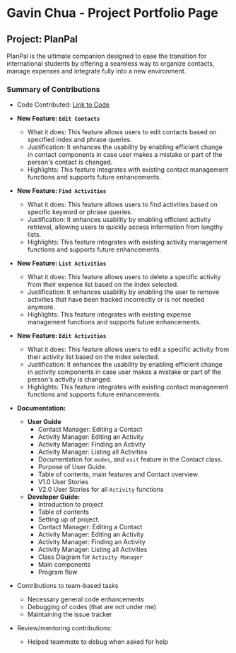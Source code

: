 # Gavin Chua - Project Portfolio Page

## Project: PlanPal
PlanPal is the ultimate companion designed to ease the transition for international students by offering a seamless way to organize contacts, manage expenses and integrate fully into a new environment.
### Summary of Contributions


* Code Contributed: [Link to Code](https://nus-cs2113-ay2425s1.github.io/tp-dashboard/?search=w14-2&sort=groupTitle&sortWithin=title&timeframe=commit&mergegroup=&groupSelect=groupByRepos&breakdown=true&checkedFileTypes=docs~functional-code~test-code~other&since=2024-09-20&tabOpen=true&tabType=zoom&zA=parasytezz&zR=AY2425S1-CS2113-W14-2%2Ftp%5Bmaster%5D&zACS=90.54285714285714&zS=2024-09-20&zFS=w14-2&zU=2024-10-28&zMG=false&zFTF=commit&zFGS=groupByRepos&zFR=false)


* **New Feature: `Edit Contacts`**
    * What it does: This feature allows users to edit contacts based on specified index and phrase queries.
    * Justification: It enhances the usability by enabling efficient change in contact components in case user makes a mistake or part of the person's contact is changed.
    * Highlights: This feature integrates with existing contact management functions and supports future enhancements.

* **New Feature: `Find Activities`**
    * What it does: This feature allows users to find activities based on specific keyword or phrase queries.
    * Justification: It enhances usability by enabling efficient activity retrieval, allowing users to quickly access information from lengthy lists.
    * Highlights: This feature integrates with existing activity management functions and supports future enhancements.

* **New Feature: `List Activities`**
    * What it does: This feature allows users to delete a specific activity from their expense list based on the index selected.
    * Justification: It enhances usability by enabling the user to remove activities that have been tracked incorrectly or is not needed anymore.
    * Highlights: This feature integrates with existing expense management functions and supports future enhancements.

* **New Feature: `Edit Activities`**
    * What it does: This feature allows users to edit a specific activity from their activity list based on the index selected.
    * Justification: It enhances the usability by enabling efficient change in activity components in case user makes a mistake or part of the person's activity is changed.
    * Highlights: This feature integrates with existing contact management functions and supports future enhancements.

    
* **Documentation:**
    * **User Guide**
        * Contact Manager: Editing a Contact
        * Activity Manager: Editing an Activity
        * Activity Manager: Finding an Activity
        * Activity Manager: Listing all Activities
        * Documentation for `modes`, and `exit` feature in the Contact class.
        * Purpose of User Guide.
        * Table of contents, main features and Contact overview.
        * V1.0 User Stories
        * V2.0 User Stories for all `Activity` functions
    * **Developer Guide:**
        * Introduction to project
        * Table of contents 
        * Setting up of project.
        * Contact Manager: Editing a Contact
        * Activity Manager: Editing an Activity
        * Activity Manager: Finding an Activity
        * Activity Manager: Listing all Activities
        * Class Diagram for `Activity Manager`
        * Main components 
        * Program flow
      

* Contributions to team-based tasks
  * Necessary general code enhancements
  * Debugging of codes (that are not under me)
  * Maintaining the issue tracker


* Review/mentoring contributions: 
  * Helped teammate to debug when asked for help
